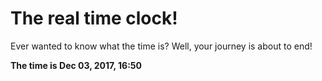 # The real time clock!

Ever wanted to know what the time is? Well, your journey is about to end!

**The time is Dec 03, 2017, 16:50**